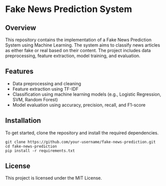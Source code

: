 <!DOCTYPE html>
<html lang="en">
<head>
    <meta charset="UTF-8">
</head>
<body>

<h1>Fake News Prediction System</h1>

<h2>Overview</h2>
<p>This repository contains the implementation of a Fake News Prediction System using Machine Learning. The system aims to classify news articles as either fake or real based on their content. The project includes data preprocessing, feature extraction, model training, and evaluation.</p>

<h2>Features</h2>
<ul>
    <li>Data preprocessing and cleaning</li>
    <li>Feature extraction using TF-IDF</li>
    <li>Classification using machine learning models (e.g., Logistic Regression, SVM, Random Forest)</li>
    <li>Model evaluation using accuracy, precision, recall, and F1-score</li>
</ul>

<h2>Installation</h2>
<p>To get started, clone the repository and install the required dependencies.</p>
<pre><code>git clone https://github.com/your-username/fake-news-prediction.git
cd fake-news-prediction
pip install -r requirements.txt
</code></pre>
<h2>License</h2>
<p>This project is licensed under the MIT License.</p>

</body>
</html>
